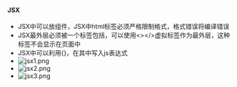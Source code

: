 #### JSX

- JSX中可以放组件，JSX中html标签必须严格限制格式，格式错误将编译错误
- JSX最外层必须被一个标签包括，可以使用<></>虚拟标签作为最外层，这种标签不会显示在页面中
- JSX中可以利用{}，在其中写入js表达式
- ![jsx1.png](images/jsx1.png)
- ![jsx2.png](images/jsx2.png)
- ![jsx3.png](images/jsx3.png)